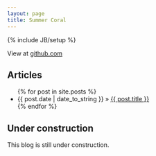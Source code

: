 ```yaml
---
layout: page
title: Summer Coral
---
```

{% include JB/setup %}

View at [github.com](http://github.com/Cration/cration.github.io)

## Articles

<ul class="posts">
  {% for post in site.posts %}
    <li><span>{{ post.date | date_to_string }}</span> &raquo; <a href="{{ BASE_PATH }}{{ post.url }}">{{ post.title }}</a></li>
  {% endfor %}
</ul>

## Under construction

This blog is still under construction.


